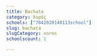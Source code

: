 ```yaml
---
title: Bachata
category: Χορός
schools: ["7042020140113school"]
slug: bachata
slugCategory: xoros
schoolscount: 1

---
```




